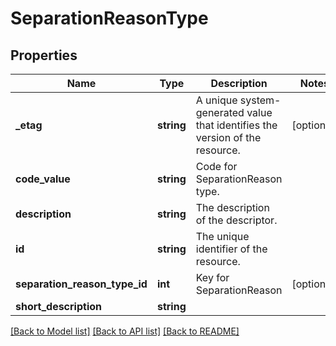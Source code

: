 # SeparationReasonType

## Properties
Name | Type | Description | Notes
------------ | ------------- | ------------- | -------------
**_etag** | **string** | A unique system-generated value that identifies the version of the resource. | [optional] 
**code_value** | **string** | Code for SeparationReason type. | 
**description** | **string** | The description of the descriptor. | 
**id** | **string** | The unique identifier of the resource. | 
**separation_reason_type_id** | **int** | Key for SeparationReason | [optional] 
**short_description** | **string** |  | 

[[Back to Model list]](../README.md#documentation-for-models) [[Back to API list]](../README.md#documentation-for-api-endpoints) [[Back to README]](../README.md)



